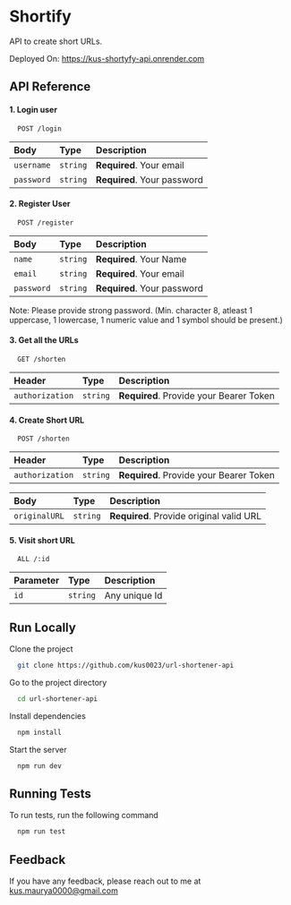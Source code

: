 # Shortify

API to create short URLs.

Deployed On: https://kus-shortyfy-api.onrender.com

## API Reference

#### 1. Login user

```http
  POST /login
```

| Body       | Type     | Description                 |
| :--------- | :------- | :-------------------------- |
| `username` | `string` | **Required**. Your email    |
| `password` | `string` | **Required**. Your password |

#### 2. Register User

```http
  POST /register
```

| Body       | Type     | Description                 |
| :--------- | :------- | :-------------------------- |
| `name`     | `string` | **Required**. Your Name     |
| `email`    | `string` | **Required**. Your email    |
| `password` | `string` | **Required**. Your password |

Note: Please provide strong password.
(Min. character 8, atleast 1 uppercase, 1 lowercase, 1 numeric value and 1 symbol should be present.)

#### 3. Get all the URLs

```http
  GET /shorten
```

| Header          | Type     | Description                             |
| :-------------- | :------- | :-------------------------------------- |
| `authorization` | `string` | **Required**. Provide your Bearer Token |

#### 4. Create Short URL

```http
  POST /shorten
```

| Header          | Type     | Description                             |
| :-------------- | :------- | :-------------------------------------- |
| `authorization` | `string` | **Required**. Provide your Bearer Token |

| Body          | Type     | Description                              |
| :------------ | :------- | :--------------------------------------- |
| `originalURL` | `string` | **Required**. Provide original valid URL |

#### 5. Visit short URL

```http
  ALL /:id
```

| Parameter | Type     | Description   |
| :-------- | :------- | :------------ |
| `id`      | `string` | Any unique Id |

## Run Locally

Clone the project

```bash
  git clone https://github.com/kus0023/url-shortener-api
```

Go to the project directory

```bash
  cd url-shortener-api
```

Install dependencies

```bash
  npm install
```

Start the server

```bash
  npm run dev
```

## Running Tests

To run tests, run the following command

```bash
  npm run test
```

## Feedback

If you have any feedback, please reach out to me at kus.maurya0000@gmail.com
